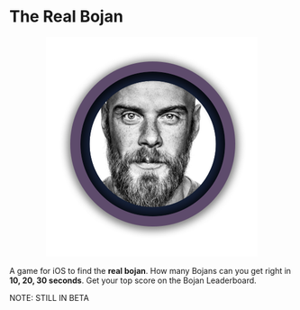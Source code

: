 # The Real Bojan
<div style="display:block;text-align:center"><img src="https://github.com/vanderlin/the-real-bojan/blob/master/Resources/logo.png?raw=true"></div> 
  
A game for iOS to find the **real bojan**. How many Bojans can you get right in **10, 20, 30 seconds**. Get your top score on the Bojan Leaderboard. 

NOTE: STILL IN BETA
